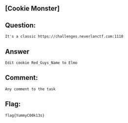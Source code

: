 [Cookie Monster]
---
Question:
---
	It's a classic https://challenges.neverlanctf.com:1110

Answer
---
	Edit cookie Red_Guys_Name to Elmo

Comment:
---
	Any comment to the task

Flag:
---
	flag{YummyC00k13s}
